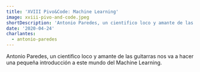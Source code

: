 ```yaml
---
title: 'XVIII Pivo&Code: Machine Learning'
image: xviii-pivo-and-code.jpeg
shortDescription: 'Antonio Paredes, un cientifico loco y amante de las guitarras nos va a hacer una pequeña introducción a este mundo del Machine Learning.'
date: '2020-04-24'
charlantes:
  - antonio-paredes
---
```


Antonio Paredes, un cientifico loco y amante de las guitarras nos va a hacer una pequeña introducción a este mundo del Machine Learning.

